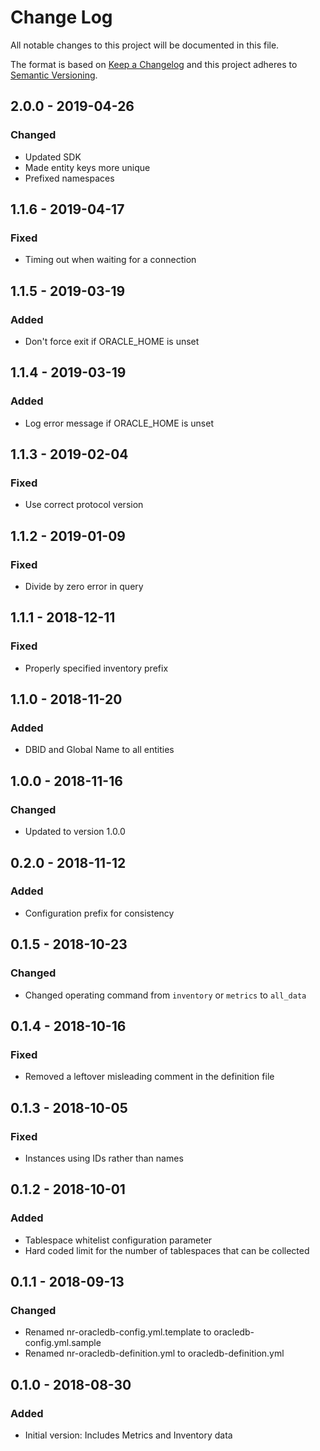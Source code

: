# Change Log

All notable changes to this project will be documented in this file.

The format is based on [Keep a Changelog](http://keepachangelog.com/)
and this project adheres to [Semantic Versioning](http://semver.org/).

## 2.0.0 - 2019-04-26
### Changed
- Updated SDK
- Made entity keys more unique
- Prefixed namespaces

## 1.1.6 - 2019-04-17
### Fixed
- Timing out when waiting for a connection

## 1.1.5 - 2019-03-19
### Added
- Don't force exit if ORACLE_HOME is unset

## 1.1.4 - 2019-03-19
### Added
- Log error message if ORACLE_HOME is unset

## 1.1.3 - 2019-02-04
### Fixed
- Use correct protocol version

## 1.1.2 - 2019-01-09
### Fixed
- Divide by zero error in query

## 1.1.1 - 2018-12-11
### Fixed
- Properly specified inventory prefix

## 1.1.0 - 2018-11-20
### Added
- DBID and Global Name to all entities

## 1.0.0 - 2018-11-16
### Changed
- Updated to version 1.0.0

## 0.2.0 - 2018-11-12
### Added
- Configuration prefix for consistency

## 0.1.5 - 2018-10-23
### Changed
- Changed operating command from `inventory` or `metrics` to `all_data`

## 0.1.4 - 2018-10-16
### Fixed
- Removed a leftover misleading comment in the definition file

## 0.1.3 - 2018-10-05
### Fixed
- Instances using IDs rather than names

## 0.1.2 - 2018-10-01
### Added
- Tablespace whitelist configuration parameter
- Hard coded limit for the number of tablespaces that can be collected

## 0.1.1 - 2018-09-13
### Changed
- Renamed nr-oracledb-config.yml.template to oracledb-config.yml.sample
- Renamed nr-oracledb-definition.yml to oracledb-definition.yml

## 0.1.0 - 2018-08-30
### Added
- Initial version: Includes Metrics and Inventory data
